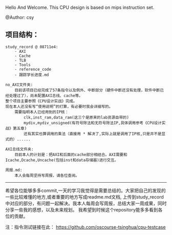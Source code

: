 Hello And Welcome.
This CPU design is based on mips instruction set.

@Author: csy

## 项目结构：

    study_record @ 08711e4:
        - AXI
        - Cache
        - TLB
        - Tools
        - reference_code
        - 跟踪学长进度.md

    no_AXI文件夹:
        目前该项目已经完成了57条指令以及例外、中断部分（硬件中断还没有处理，软件中断已经处理过了），尚未配置AXI总线、cache等。
    整个项目主要参照《CPU设计实战》完成。
    现在本人还没有写“使用说明”的打算，有必要时我会详细写的。
        需要指明本人已经用到的IP核：
            clk,inst_ram,data_ram(这三个是原来的lab资源自带的)
            mydiv,mydiv_unsigned(有符号除法和无符号除法IP,具体调用参考《CPU设计实战》第五章)
            还有其实也算调用的乘法（直接用 * 解决了,实际上就是调用了IP核,只是并不是显式的）......
    
    AXI总线文件夹:
        目前本人的计划是：把AXI和后面的cache部分相结合。AXI需要和Icache,Dcache,Uncache(包括inst和data存储器)进行交互。
    
    周报.md:
        本人会每周坚持写周报，请各位查阅。
---
希望各位能够多多commit,一天的学习我觉得是需要总结的。大家把自己的发现的一些比较难懂的地方,或者重要的地方写成readme.md文档,
上传到study_record中对应的部分，有问题一起解决。我本人每周会写周报，总结大家一周成果，同时分享一些我的感想，以及未来规划。
我希望到时候这个repository能多多看到各位的贡献。

注：指令测试链接在此：
https://github.com/oscourse-tsinghua/cpu-testcase


